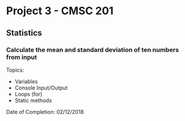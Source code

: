 # Project 3 - CMSC 201
## Statistics
### Calculate the mean and standard deviation of ten numbers from input

Topics:
- Variables
- Console Input/Output
- Loops (for)
- Static methods

Date of Completion: 02/12/2018
